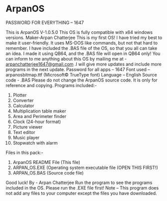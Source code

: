 # ArpanOS
PASSWORD FOR EVERYTHING – 1647

This is ArpanOS V-1.0.5.0
This OS is fully compatible with x64 windows versions.
Maker-Arpan Chatterjee
This is my first OS!
I have tried my best to make it user-friendly. It uses MS-DOS like commands, but not that hard to remember. I have included the .BAS file of the OS, so that you all can take an idea. I made it using QB64, and the .BAS file will open in QB64 only! You can inform to me anything about this OS by mailing me at - arpanchatterjee1647@gmail.com .I will give more updates and include more programs in the next update. 
Password for all apps – 1647
Font used – arpanosbitmap.ttf (Microsoft© TrueType font)
Language – English
Source code - .BAS
Please do not change the ArpanOS source code. It is only for reference and copying.
Programs included:-
 1) Plotter <plotter> 
 2) Converter <converter>  
 3) Calculator <calculator>
 4) Multiplication table maker <tables> 
 5) Area and Perimeter finder <finder> 
 6) Clock (24-hour format) <clock> 
 7) Picture viewer <picviewer> 
 8) Text editor  
 9) Music player
10) Stopwatch with alarm

Files in this pack:-
1) ArpanOS README File (This file)
2) ARPAN_OS.EXE (Operating system executable file (OPEN THIS FIRST!)
3) ARPAN_OS.BAS (Source code file)

Good luck!
By - Arpan Chatterjee
Run the program to see the programs included in the OS.
Please run the .EXE file first!
Note – This program does not add any files to your computer except the files you have downloaded.
